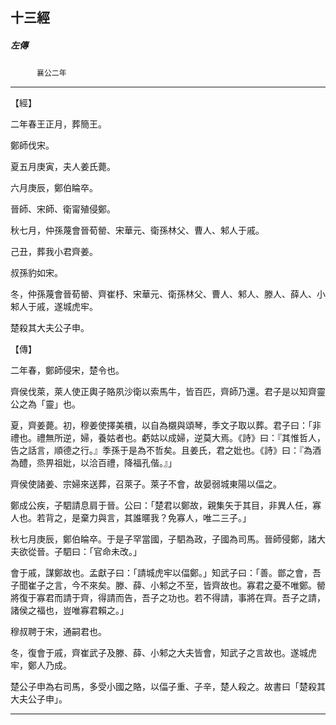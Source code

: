 

## 十三經

##### 左傳
　　　`襄公二年`

* * *

【經】

二年春王正月，葬簡王。

鄭師伐宋。

夏五月庚寅，夫人姜氏薨。

六月庚辰，鄭伯睔卒。

晉師、宋師、衛甯殖侵鄭。

秋七月，仲孫蔑會晉荀罃、宋華元、衛孫林父、曹人、邾人于戚。

己丑，葬我小君齊姜。

叔孫豹如宋。

冬，仲孫蔑會晉荀罃、齊崔杼、宋華元、衛孫林父、曹人、邾人、滕人、薛人、小邾人于戚，遂城虎牢。

楚殺其大夫公子申。

【傳】

二年春，鄭師侵宋，楚令也。

齊侯伐萊，萊人使正輿子賂夙沙衛以索馬牛，皆百匹，齊師乃還。君子是以知齊靈公之為「靈」也。

夏，齊姜薨。初，穆姜使擇美檟，以自為櫬與頌琴，季文子取以葬。君子曰：「非禮也。禮無所逆，婦，養姑者也。虧姑以成婦，逆莫大焉。《詩》曰：『其惟哲人，告之話言，順德之行。』季孫于是為不哲矣。且姜氏，君之妣也。《詩》曰：『為酒為醴，烝畀祖妣，以洽百禮，降福孔偕。』」

齊侯使諸姜、宗婦來送葬，召萊子。萊子不會，故晏弱城東陽以偪之。

鄭成公疾，子駟請息肩于晉。公曰：「楚君以鄭故，親集矢于其目，非異人任，寡人也。若背之，是棄力與言，其誰暱我？免寡人，唯二三子。」

秋七月庚辰，鄭伯睔卒。于是子罕當國，子駟為政，子國為司馬。晉師侵鄭，諸大夫欲從晉。子駟曰：「官命未改。」

會于戚，謀鄭故也。孟獻子曰：「請城虎牢以偪鄭。」知武子曰：「善。鄫之會，吾子聞崔子之言，今不來矣。滕、薛、小邾之不至，皆齊故也。寡君之憂不唯鄭。罃將復于寡君而請于齊，得請而告，吾子之功也。若不得請，事將在齊。吾子之請，諸侯之福也，豈唯寡君賴之。」

穆叔聘于宋，通嗣君也。

冬，復會于戚，齊崔武子及滕、薛、小邾之大夫皆會，知武子之言故也。遂城虎牢，鄭人乃成。

楚公子申為右司馬，多受小國之賂，以偪子重、子辛，楚人殺之。故書曰「楚殺其大夫公子申」。

* * *

